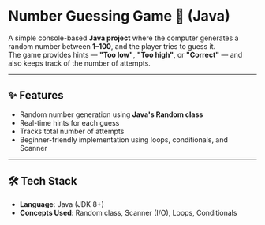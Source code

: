 # Number Guessing Game 🎯 (Java)

A simple console-based **Java project** where the computer generates a random number between **1–100**, and the player tries to guess it.  
The game provides hints — **"Too low"**, **"Too high"**, or **"Correct"** — and also keeps track of the number of attempts.

---

## ✨ Features
- Random number generation using **Java's Random class**
- Real-time hints for each guess
- Tracks total number of attempts
- Beginner-friendly implementation using loops, conditionals, and Scanner

---

## 🛠️ Tech Stack
- **Language**: Java (JDK 8+)
- **Concepts Used**: Random class, Scanner (I/O), Loops, Conditionals

